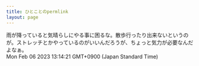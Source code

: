 ```yaml
---
title: ひとことのpermlink
layout: page
---
```

<div class="box" dt="1675656861107">
  雨が降っていると気晴らしにやる事に困るな。散歩行ったり出来ないというのが。ストレッチとかやっているのがいいんだろうが、ちょっと気力が必要なんだよなぁ。
  <div class="content is-small">Mon Feb 06 2023 13:14:21 GMT+0900 (Japan Standard Time)</div>
</div>